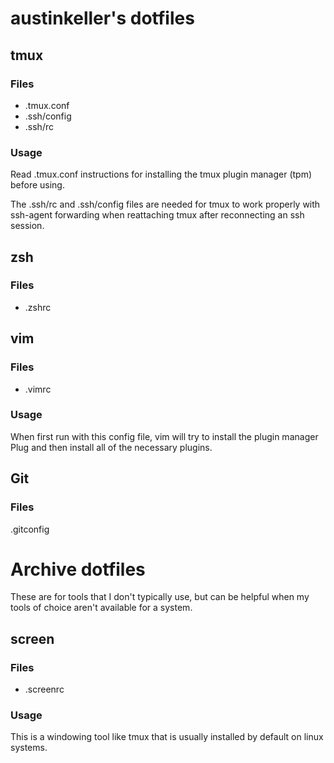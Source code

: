 # austinkeller's dotfiles

## tmux

### Files

* .tmux.conf
* .ssh/config
* .ssh/rc

### Usage

Read .tmux.conf instructions for installing the tmux plugin manager (tpm) before using.

The .ssh/rc and .ssh/config files are needed for tmux to work properly with ssh-agent forwarding when reattaching tmux after reconnecting an ssh session.

## zsh

### Files

* .zshrc

## vim

### Files

* .vimrc

### Usage

When first run with this config file, vim will try to install the plugin manager Plug and then install all of the necessary plugins.

## Git

### Files

.gitconfig

# Archive dotfiles

These are for tools that I don't typically use, but can be helpful when my tools of choice aren't available for a system.

## screen

### Files

* .screenrc

### Usage

This is a windowing tool like tmux that is usually installed by default on linux systems.

